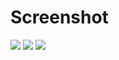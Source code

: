 Screenshot
==========

[![](https://lh6.googleusercontent.com/_oKL9t7fM3TU/TYdRntgIKOI/AAAAAAAABRc/LxaTzhePE-8/s288/vim.png)](https://lh6.googleusercontent.com/_oKL9t7fM3TU/TYdRntgIKOI/AAAAAAAABRc/LxaTzhePE-8/s1440/vim.png)
[![](https://lh5.googleusercontent.com/_oKL9t7fM3TU/TYdRnnPz20I/AAAAAAAABRg/YTrodqUYC1U/s288/mutt.png)](https://lh5.googleusercontent.com/_oKL9t7fM3TU/TYdRnnPz20I/AAAAAAAABRg/YTrodqUYC1U/s1440/mutt.png)
[![](https://lh5.googleusercontent.com/_oKL9t7fM3TU/TYdRmhWH8bI/AAAAAAAABRk/j2NSIfHpgMY/s288/im.png)](https://lh5.googleusercontent.com/_oKL9t7fM3TU/TYdRmhWH8bI/AAAAAAAABRk/j2NSIfHpgMY/s1440/im.png)
